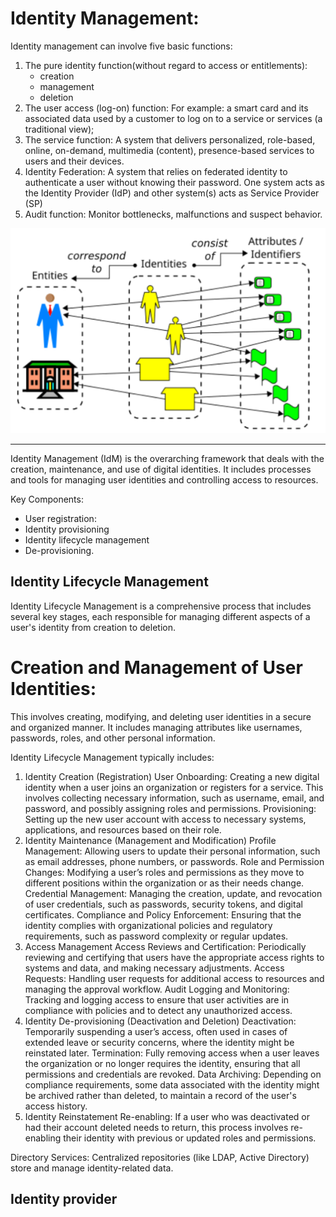 # Identity Management:

Identity management can involve five basic functions:

1. The pure identity function(without regard to access or entitlements):
   - creation
   - management 
   - deletion
2. The user access (log-on) function: For example: a smart card and its associated data used by a customer to log on to a service or services (a traditional view);
3. The service function: A system that delivers personalized, role-based, online, on-demand, multimedia (content), presence-based services to users and their devices.
4. Identity Federation: A system that relies on federated identity to authenticate a user without knowing their password. One system acts as the Identity Provider (IdP) and other system(s) acts as Service Provider (SP)
5. Audit function: Monitor bottlenecks, malfunctions and suspect behavior.

![PureIdentity.png](PureIdentity.png)






------------------------------------------------------------------------------------------------------------

Identity Management (IdM) is the overarching framework that deals with the creation, maintenance, and use of digital identities. It includes processes and tools for managing user identities and controlling access to resources.

Key Components: 
- User registration:
- Identity provisioning
- Identity lifecycle management
- De-provisioning.


## Identity Lifecycle Management

Identity Lifecycle Management is a comprehensive process that includes several key stages, each responsible for managing different aspects of a user's identity from creation to deletion. 

# Creation and Management of User Identities:

This involves creating, modifying, and deleting user identities in a secure and organized manner.
It includes managing attributes like usernames, passwords, roles, and other personal information.



Identity Lifecycle Management typically includes:

1. Identity Creation (Registration)
   User Onboarding: Creating a new digital identity when a user joins an organization or registers for a service. This involves collecting necessary information, such as username, email, and password, and possibly assigning roles and permissions.
   Provisioning: Setting up the new user account with access to necessary systems, applications, and resources based on their role.
2. Identity Maintenance (Management and Modification)
   Profile Management: Allowing users to update their personal information, such as email addresses, phone numbers, or passwords.
   Role and Permission Changes: Modifying a user’s roles and permissions as they move to different positions within the organization or as their needs change.
   Credential Management: Managing the creation, update, and revocation of user credentials, such as passwords, security tokens, and digital certificates.
   Compliance and Policy Enforcement: Ensuring that the identity complies with organizational policies and regulatory requirements, such as password complexity or regular updates.
3. Access Management
   Access Reviews and Certification: Periodically reviewing and certifying that users have the appropriate access rights to systems and data, and making necessary adjustments.
   Access Requests: Handling user requests for additional access to resources and managing the approval workflow.
   Audit Logging and Monitoring: Tracking and logging access to ensure that user activities are in compliance with policies and to detect any unauthorized access.
4. Identity De-provisioning (Deactivation and Deletion)
   Deactivation: Temporarily suspending a user’s access, often used in cases of extended leave or security concerns, where the identity might be reinstated later.
   Termination: Fully removing access when a user leaves the organization or no longer requires the identity, ensuring that all permissions and credentials are revoked.
   Data Archiving: Depending on compliance requirements, some data associated with the identity might be archived rather than deleted, to maintain a record of the user's access history.
5. Identity Reinstatement
   Re-enabling: If a user who was deactivated or had their account deleted needs to return, this process involves re-enabling their identity with previous or updated roles and permissions.


Directory Services: Centralized repositories (like LDAP, Active Directory) store and manage identity-related data.


## Identity provider



